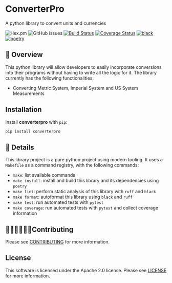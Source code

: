 # ConverterPro
A python library to convert units and currencies

![Hex.pm](https://img.shields.io/hexpm/l/apa?style=flat&color=brightgreen)
![GitHub issues](https://img.shields.io/github/issues/oforiwaasam/converterpro)
[![Build Status](https://img.shields.io/github/actions/workflow/status/oforiwaasam/converterpro/build.yml)](https://github.com/oforiwaasam/converterpro/actions/workflows/build.yml)
[![Coverage Status](https://coveralls.io/repos/github/oforiwaasam/converterpro/badge.svg?branch=main&kill_cache=1)](https://coveralls.io/github/oforiwaasam/converterpro?branch=main)
[![black](https://img.shields.io/badge/code%20style-black-000000)](https://github.com/psf/black)
[![poetry](https://img.shields.io/badge/packaging-poetry-008adf)](https://python-poetry.org/)

## 🔭 Overview
This python library will allow developers to easily incorporate conversions into their programs without having to write all the logic for it. The library currently has the following functionalities:
- Converting Metric System, Imperial System and US System Measurements

## Installation

Install **converterpro** with `pip`:

```bash
pip install converterpro
```

## 📝 Details
This library project is a pure python project using modern tooling. It uses a `Makefile` as a command registry, with the following commands:
- `make`: list available commands
- `make install`: install and build this library and its dependencies using `poetry`
- `make lint`: perform static analysis of this library with `ruff` and `black`
- `make format`: autoformat this library using `black` and `ruff`
- `make test`: run automated tests with `pytest`
- `make coverage`: run automated tests with `pytest` and collect coverage information

## 👩🏾‍💻👨🏾‍💻Contributing

Please see [CONTRIBUTING](CONTRIBUTING.md) for more information.

## License

This software is licensed under the Apache 2.0 license. Please see [LICENSE](LICENSE) for more information.

